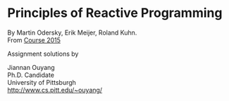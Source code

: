 # Principles of Reactive Programming
By Martin Odersky, Erik Meijer, Roland Kuhn. <br/>
From [Course 2015](https://class.coursera.org/reactive-002)

Assignment solutions by 

Jiannan Ouyang <br/>
Ph.D. Candidate <br/>
University of Pittsburgh <br/>
http://www.cs.pitt.edu/~ouyang/ <br/>
